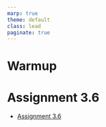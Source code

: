 ```yaml
---
marp: true
theme: default
class: lead
paginate: true
---
```


<!-- headingDivider: 1 -->
<!-- backgroundColor: black -->
<!-- class: invert -->

# Warmup

# Assignment 3.6

- [Assignment 3.6](./files/assignment_1_3_6.html)

